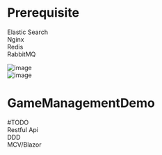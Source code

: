 # Prerequisite
Elastic Search   
Nginx     
Redis     
RabbitMQ    

![image](https://github.com/yoi102/GameManagementDemo/assets/77535233/7c4c99bc-6f0c-4aae-9b8e-ef7a7fdff178)        
![image](https://github.com/yoi102/GameManagementDemo/assets/77535233/af47d70f-f58c-4a7f-9ffe-c33d3a6d9aa6)


# GameManagementDemo
#TODO      
Restful Api     
DDD    
MCV/Blazor
